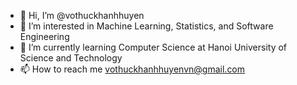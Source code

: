 - 👋 Hi, I’m @vothuckhanhhuyen
- 👀 I’m interested in Machine Learning, Statistics, and Software Engineering
- 🌱 I’m currently learning Computer Science at Hanoi University of Science and Technology
- 📫 How to reach me vothuckhanhhuyenvn@gmail.com

<!---
vothuckhanhhuyen/vothuckhanhhuyen is a ✨ special ✨ repository because its `README.md` (this file) appears on your GitHub profile.
You can click the Preview link to take a look at your changes.
--->
